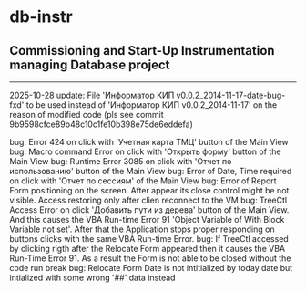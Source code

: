 # db-instr

Commissioning and Start-Up Instrumentation managing Database project
---------------------------------------------------
---------------------------------------------------

2025-10-28 update: File 'Информатор КИП v0.0.2_2014-11-17-date-bug-fxd' to be used instead of 'Информатор КИП v0.0.2_2014-11-17' on the reason of modified code (pls see commit 9b9598cfce89b48c10c1fe10b398e75de6eddefa)

bug: Error 424 on click with 'Учетная карта ТМЦ' button of the Main View
bug: Macro command Error on click with 'Открыть форму' button of the Main View
bug: Runtime Error 3085 on click with 'Отчет по использованию' button of the Main View
bug: Error of Date, Time required on click with 'Отчет по сессиям' of the Main View
bug: Error of Report Form positioning on the screen. After appear its close control might be not visible. Access restoring only after clien reconnect to     the VM
bug: TreeCtl Access Error on click 'Добавить пути из дерева' button of the Main View. And this causes the VBA Run-time Error 91
     'Object Variable of With Block Variable not set'. After that the Application stops proper responding on buttons clicks with the same
     VBA Run-time Error.
bug: If TreeCtl accessed by clicking rigth after the Relocate Form appeared then it causes the VBA Run-Time Error 91. As a result the
     Form is not able to be closed without the code run break
bug: Relocate Form Date is not intitialized by today date but intialized with some wrong '##' data instead
  


